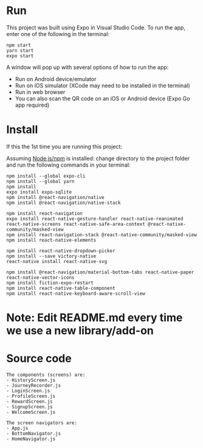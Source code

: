 # Run

This project was built using Expo in Visual Studio Code.
To run the app, enter one of the following in the terminal:
```shell
npm start
yarn start
expo start
```
A window will pop up with several options of how to run the app:
- Run on Android device/emulator
- Run on iOS simulator (XCode may need to be installed in the terminal)
- Run in web browser
- You can also scan the QR code on an iOS or Android device (Expo Go app required)

# Install

If this the 1st time you are running this project:

Assuming [Node.js/npm](https://nodejs.org/en/) is installed: change directory
to the project folder and run the following commands in your terminal:

```shell
npm install --global expo-cli
npm install --global yarn
npm install
expo install expo-sqlite
npm install @react-navigation/native
npm install @react-navigation/native-stack

npm install react-navigation
expo install react-native-gesture-handler react-native-reanimated react-native-screens react-native-safe-area-context @react-native-community/masked-view
npm install react-navigation-stack @react-native-community/masked-view
npm install react-native-elements

npm install react-native-dropdown-picker
npm install --save victory-native
react-native install react-native-svg

npm install @react-navigation/material-bottom-tabs react-native-paper react-native-vector-icons
npm install fiction-expo-restart
npm install react-native-table-component
npm install react-native-keyboard-aware-scroll-view
```

# Note: Edit README.md every time we use a new library/add-on


# Source code
```shell
The components (screens) are:
- HistoryScreen.js
- JourneyRecorder.js
- LoginScreen.js
- ProfileScreen.js
- RewardScreen.js
- SignupScreen.js
- WelcomeScreen.js

The screen navigators are:
- App.js
- BottomNavigator.js
- HomeNavigator.js
```

